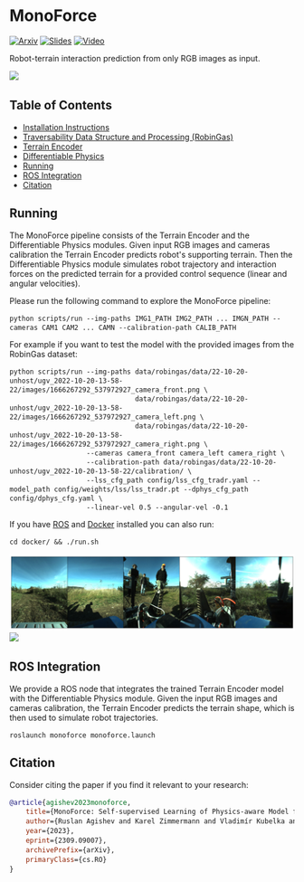 # MonoForce

[![Arxiv](http://img.shields.io/badge/paper-arxiv.2303.01123-critical.svg?style=plastic)](https://arxiv.org/abs/2309.09007)
[![Slides](http://img.shields.io/badge/presentation-slides-orange.svg?style=plastic)](https://docs.google.com/presentation/d/1pJFHBYVeOULi-w19_mLEbDTqvvk6klcVrrYc796-2Hw/edit?usp=sharing)
[![Video](http://img.shields.io/badge/video-1min-blue.svg?style=plastic)](https://drive.google.com/file/d/1tTt1Oi5k1jKPDYn3CnzArhV3NPSNxKvD/view?usp=sharing)

Robot-terrain interaction prediction from only RGB images as input.

![](./docs/imgs/monoforce.gif)

## Table of Contents
- [Installation Instructions](./docs/INSTALL.md)
- [Traversability Data Structure and Processing (RobinGas)](./docs/DATA.md)
- [Terrain Encoder](./docs/TERRAIN_ENCODER.md)
- [Differentiable Physics](./docs/DPHYS.md)
- [Running](#running)
- [ROS Integration](#ros-integration)
- [Citation](#citation)

## Running

The MonoForce pipeline consists of the Terrain Encoder and the Differentiable Physics modules.
Given input RGB images and cameras calibration the Terrain Encoder predicts robot's supporting terrain.
Then the Differentiable Physics module simulates robot trajectory and interaction forces on the predicted terrain
for a provided control sequence (linear and angular velocities).

Please run the following command to explore the MonoForce pipeline:
```commandline
python scripts/run --img-paths IMG1_PATH IMG2_PATH ... IMGN_PATH --cameras CAM1 CAM2 ... CAMN --calibration-path CALIB_PATH
```

For example if you want to test the model with the provided images from the RobinGas dataset:
```commandline
python scripts/run --img-paths data/robingas/data/22-10-20-unhost/ugv_2022-10-20-13-58-22/images/1666267292_537972927_camera_front.png \
                               data/robingas/data/22-10-20-unhost/ugv_2022-10-20-13-58-22/images/1666267292_537972927_camera_left.png \
                               data/robingas/data/22-10-20-unhost/ugv_2022-10-20-13-58-22/images/1666267292_537972927_camera_right.png \
                   --cameras camera_front camera_left camera_right \
                   --calibration-path data/robingas/data/22-10-20-unhost/ugv_2022-10-20-13-58-22/calibration/ \
                   --lss_cfg_path config/lss_cfg_tradr.yaml --model_path config/weights/lss/lss_tradr.pt --dphys_cfg_path config/dphys_cfg.yaml \
                   --linear-vel 0.5 --angular-vel -0.1
```

If you have [ROS](http://wiki.ros.org/noetic/Installation/Ubuntu) and [Docker](https://docs.docker.com/engine/install/ubuntu/) installed you can also run:
```commandline
cd docker/ && ./run.sh
```

<img src="./docs/imgs/tradr_rgb_input.png" width="800"/>
<img src="./docs/imgs/monoforce_mayavi.gif" width="800"/>

## ROS Integration

We provide a ROS node that integrates the trained Terrain Encoder model with the Differentiable Physics module.
Given the input RGB images and cameras calibration, the Terrain Encoder predicts the terrain shape,
which is then used to simulate robot trajectories.

```commandline
roslaunch monoforce monoforce.launch
```

## Citation

Consider citing the paper if you find it relevant to your research:

```bibtex
@article{agishev2023monoforce,
    title={MonoForce: Self-supervised Learning of Physics-aware Model for Predicting Robot-terrain Interaction},
    author={Ruslan Agishev and Karel Zimmermann and Vladimír Kubelka and Martin Pecka and Tomáš Svoboda},
    year={2023},
    eprint={2309.09007},
    archivePrefix={arXiv},
    primaryClass={cs.RO}
}
```
